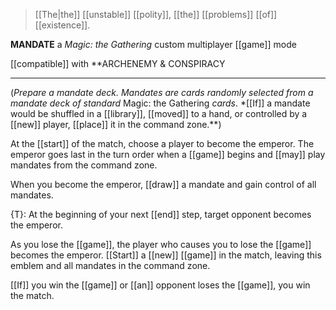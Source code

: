 >[[The|the]] [[unstable]] [[polity]], [[the]] [[problems]] [[of]] [[existence]].

**MANDATE**
a *Magic: the Gathering* custom multiplayer [[game]] mode

[[compatible]] with
**ARCHENEMY & CONSPIRACY

- - -

(*Prepare a mandate deck. Mandates are cards randomly selected from a mandate deck of standard* Magic: the Gathering *cards*. *[[If]] a mandate would be shuffled in a [[library]], [[moved]] to a hand, or controlled by a [[new]] player, [[place]] it in the command zone.**)

At the [[start]] of the match, choose a player to become the emperor. The emperor goes last in the turn order when a [[game]] begins and [[may]] play mandates from the command zone.

When you become the emperor, [[draw]] a mandate and gain control of all mandates.
  
{T}: At the beginning of your next [[end]] step, target opponent becomes the emperor.

As you lose the [[game]], the player who causes you to lose the [[game]] becomes the emperor. [[Start]] a [[new]] [[game]] in the match, leaving this emblem and all mandates in the command zone.  

[[If]] you win the [[game]] or [[an]] opponent loses the [[game]], you win the match.

















































































